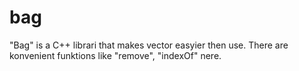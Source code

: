 # bag
"Bag" is a C++ librari that makes vector easyier then use. There are konvenient funktions like "remove", "indexOf" nere.

